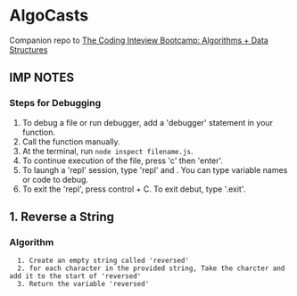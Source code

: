 # AlgoCasts

Companion repo to [The Coding Inteview Bootcamp: Algorithms + Data Structures](https://www.udemy.com/course/coding-interview-bootcamp-algorithms-and-data-structure/)

## IMP NOTES

### Steps for Debugging

1. To debug a file or run debugger, add a 'debugger' statement in your function.
2. Call the function manually.
3. At the terminal, run `node inspect filename.js`.
4. To continue execution of the file, press 'c' then 'enter'.
5. To laungh a 'repl' session, type 'repl' and <enter>. You can type variable names or code to debug.
6. To exit the 'repl', press control + C. To exit debut, type '.exit'.

## 1. Reverse a String

### Algorithm

      1. Create an empty string called 'reversed'
      2. for each character in the provided string, Take the charcter and add it to the start of 'reversed'
      3. Return the variable 'reversed'
